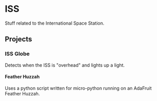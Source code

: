 # ISS
Stuff related to the International Space Station.

## Projects

### ISS Globe
Detects when the ISS is "overhead" and lights up a light.

#### Feather Huzzah
Uses a python script written for micro-python running on an AdaFruit Feather Huzzah.
